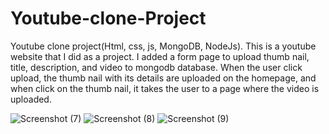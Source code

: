 # Youtube-clone-Project
Youtube clone project(Html, css, js, MongoDB, NodeJs). This is a youtube website that I did as a project. I added a form page to upload thumb nail, title, description, and video to mongodb database. When the user click upload, the thumb nail with its details are uploaded on the homepage, and when click on the thumb nail, it takes the user to a page where the video is uploaded.

![Screenshot (7)](https://user-images.githubusercontent.com/113843312/214863202-800b310e-7af3-49f9-b6e4-a1c3626a660f.png)
![Screenshot (8)](https://user-images.githubusercontent.com/113843312/214863243-5affb071-4110-419c-8f62-891bc2b72f5f.png)
![Screenshot (9)](https://user-images.githubusercontent.com/113843312/214863248-eca2d983-e04e-497a-a85a-d30e2ac12efd.png)
